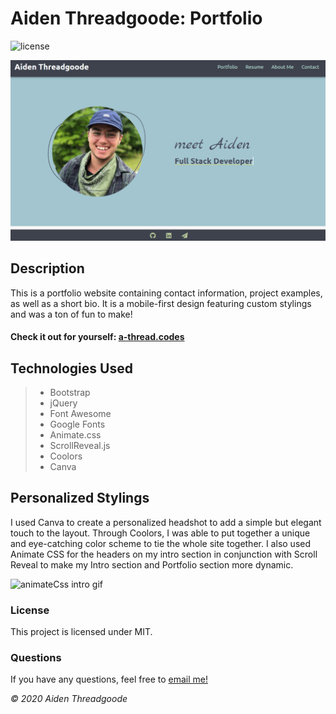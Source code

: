 # Aiden Threadgoode: Portfolio
![license](https://img.shields.io/github/license/a-thread/Portfolio)

![About Me](./assets/images/md/front-page.png)

## Description
This is a portfolio website containing contact information, project examples, as well as a short bio. It is a mobile-first design featuring custom stylings and was a ton of fun to make!

#### Check it out for yourself: [a-thread.codes](http://a-thread.codes/)


## Technologies Used
>- Bootstrap
>- jQuery
>- Font Awesome
>- Google Fonts
>- Animate.css
>- ScrollReveal.js
>- Coolors
>- Canva

## Personalized Stylings
I used Canva to create a personalized headshot to add a simple but elegant touch to the layout. Through Coolors, I was able to put together a unique and eye-catching color scheme to tie the whole site together. I also used Animate CSS for the headers on my intro section in conjunction with Scroll Reveal to make my Intro section and Portfolio section more dynamic. 

![animateCss intro gif](./assets/images/md/animateCss.gif)

### License 

This project is licensed under MIT.

### Questions

If you have any questions, feel free to [email me!](mailto:aiden.threadgoode@gmail.com)

*© 2020 Aiden Threadgoode*
